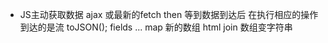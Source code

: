 - JS主动获取数据  ajax 或最新的fetch
  then 等到数据到达后 在执行相应的操作
  到达的是流
  toJSON();
  fields ...
  map 新的数组 html
  join 数组变字符串